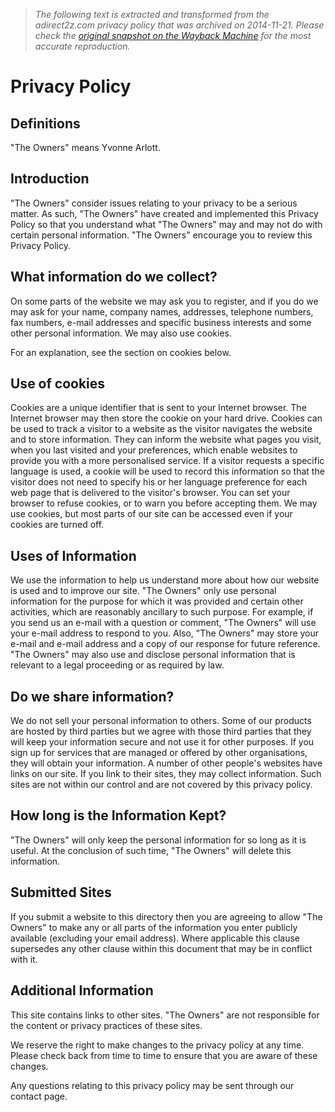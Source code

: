 > *The following text is extracted and transformed from the adirect2z.com privacy policy that was archived on 2014-11-21. Please check the [original snapshot on the Wayback Machine](https://web.archive.org/web/20141121070020id_/http%3A//www.adirect2z.com/privacy.html) for the most accurate reproduction.*

# Privacy Policy

## Definitions

"The Owners" means Yvonne Arlott.

## Introduction

"The Owners" consider issues relating to your privacy to be a serious matter. As such, "The Owners" have created and implemented this Privacy Policy so that you understand what "The Owners" may and may not do with certain personal information. "The Owners" encourage you to review this Privacy Policy.

## What information do we collect?

On some parts of the website we may ask you to register, and if you do we may ask for your name, company names, addresses, telephone numbers, fax numbers, e-mail addresses and specific business interests and some other personal information. We may also use cookies.

For an explanation, see the section on cookies below.

## Use of cookies

Cookies are a unique identifier that is sent to your Internet browser. The Internet browser may then store the cookie on your hard drive. Cookies can be used to track a visitor to a website as the visitor navigates the website and to store information. They can inform the website what pages you visit, when you last visited and your preferences, which enable websites to provide you with a more personalised service. If a visitor requests a specific language is used, a cookie will be used to record this information so that the visitor does not need to specify his or her language preference for each web page that is delivered to the visitor's browser. You can set your browser to refuse cookies, or to warn you before accepting them. We may use cookies, but most parts of our site can be accessed even if your cookies are turned off.

## Uses of Information

We use the information to help us understand more about how our website is used and to improve our site. "The Owners" only use personal information for the purpose for which it was provided and certain other activities, which are reasonably ancillary to such purpose. For example, if you send us an e-mail with a question or comment, "The Owners" will use your e-mail address to respond to you. Also, "The Owners" may store your e-mail and e-mail address and a copy of our response for future reference. "The Owners" may also use and disclose personal information that is relevant to a legal proceeding or as required by law.

## Do we share information?

We do not sell your personal information to others. Some of our products are hosted by third parties but we agree with those third parties that they will keep your information secure and not use it for other purposes. If you sign up for services that are managed or offered by other organisations, they will obtain your information. A number of other people's websites have links on our site. If you link to their sites, they may collect information. Such sites are not within our control and are not covered by this privacy policy.

## How long is the Information Kept?

"The Owners" will only keep the personal information for so long as it is useful. At the conclusion of such time, "The Owners" will delete this information.

## Submitted Sites

If you submit a website to this directory then you are agreeing to allow "The Owners" to make any or all parts of the information you enter publicly available (excluding your email address). Where applicable this clause supersedes any other clause within this document that may be in conflict with it.

## Additional Information

This site contains links to other sites. "The Owners" are not responsible for the content or privacy practices of these sites.

We reserve the right to make changes to the privacy policy at any time. Please check back from time to time to ensure that you are aware of these changes.

Any questions relating to this privacy policy may be sent through our contact page.
